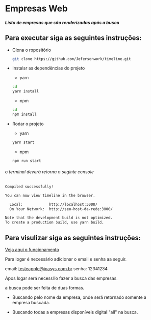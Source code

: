 # Empresas Web
##### Lista de empresas que são renderizadas após a busca

## Para executar siga as seguintes instruções:

- Clona o ropositório

  ```bash
  git clone https://github.com/Jefersonwork/timeline.git
  ```

- Instalar as dependências do projeto

   * yarn
  ```bash
  cd
  yarn install
  ```

  * npm
  ```bash
  cd
  npm install
  ```
- Rodar o projeto

   * yarn
  ```bash
  yarn start
  ```

  * npm
  ```bash
  npm run start
  ```
###### o terminal deverá retorna o seginte console
```bash
Compiled successfully!

You can now view timeline in the browser.

  Local:            http://localhost:3000/
  On Your Network:  http://seu-host-da-rede:3000/

Note that the development build is not optimized.
To create a production build, use yarn build.
```

## Para visulizar siga as seguintes instruções:

[Veja aqui o funcionamento]()

Para logar é necessário adicionar o email e senha aa seguir.

email: testeapple@ioasys.com.br
senha: 12341234

Apos logar será necessŕio fazer a busca das empresas.

a busca pode ser feita de duas formas.

- Buscando pelo nome da empresa, onde será retornado somente a empresa buscada.

- Buscando todas a empresas disponíveis digital "all" na busca.
